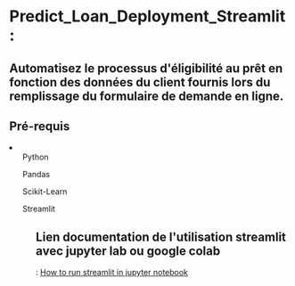 # Predict_Loan_Deployment_Streamlit :
## Automatisez le processus d'éligibilité au prêt en fonction des données du client fournis lors du remplissage du formulaire de demande en ligne.
<h2> Pré-requis </h2>
<li>
<ol>Python</ol>
<ol>Pandas</ol>
<ol>Scikit-Learn</ol>
<ol>Streamlit<ol/>
</li>
<h2> Lien documentation de l'utilisation streamlit avec jupyter lab ou google colab </h2>: <a href="https://docs.streamlit.io/en/stable/troubleshooting/clean-install.html"> How to run streamlit in jupyter notebook </a>
